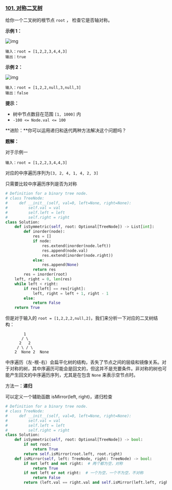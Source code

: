 ### [101. 对称二叉树](https://leetcode.cn/problems/symmetric-tree/)

给你一个二叉树的根节点 `root` ， 检查它是否轴对称。

 

**示例 1：**

![img](D:\interview\Leetcode150\solutions\assets\1698026966-JDYPDU-image.png)

```
输入：root = [1,2,2,3,4,4,3]
输出：true
```

**示例 2：**

![img](D:\interview\Leetcode150\solutions\assets\1698027008-nPFLbM-image.png)

```
输入：root = [1,2,2,null,3,null,3]
输出：false
```

 

**提示：**

- 树中节点数目在范围 `[1, 1000]` 内
- `-100 <= Node.val <= 100`

 

**进阶：**你可以运用递归和迭代两种方法解决这个问题吗？

**题解：**

对于示例一

`输入：root = [1,2,2,3,4,4,3]`

对应的中序遍历序列为`[3, 2, 4, 1, 4, 2, 3]`

只需要比较中序遍历序列是否为对称

```python
# Definition for a binary tree node.
# class TreeNode:
#     def __init__(self, val=0, left=None, right=None):
#         self.val = val
#         self.left = left
#         self.right = right
class Solution:
    def isSymmetric(self, root: Optional[TreeNode]) -> List[int]:
        def inorder(node):
            res = []
            if node:
                res.extend(inorder(node.left))
                res.append(node.val)
                res.extend(inorder(node.right))
            else:
                res.append(None)
            return res
        res = inorder(root)
	left, right = 0, len(res)
    while left < right:
        if res[left] == res[right]:
            left, right = left + 1, right - 1
        else:
            return False
	return True
```

但是对于输入的 `root = [1,2,2,2,null,2]`，我们来分析一下对应的二叉树结构：

```
        1
       / \
      2   2
     / \ / \
    2  None 2  None
```

中序遍历（左-根-右）会扁平化树的结构，丢失了节点之间的层级和镜像关系。对于对称的树，其中序遍历可能会是回文的，但这并不是充要条件。非对称的树也可能产生回文的中序遍历序列，尤其是在包含 `None` 来表示空节点时。

方法一：**递归**

可以定义一个辅助函数 isMirror(left, right)，递归检查

```python
# Definition for a binary tree node.
# class TreeNode:
#     def __init__(self, val=0, left=None, right=None):
#         self.val = val
#         self.left = left
#         self.right = right
class Solution:
    def isSymmetric(self, root: Optional[TreeNode]) -> bool:
        if not root:
            return True
        return self.isMirror(root.left, root.right)
    def isMirror(self, left: TreeNode, right: TreeNode) -> bool:
        if not left and not right:  # 两个都为空，对称
            return True
        if not left or not right:  # 一个为空，一个不为空，不对称
            return False
        return (left.val == right.val and self.isMirror(left.left, right.right) and self.isMirror(right.left, left.right))
```

